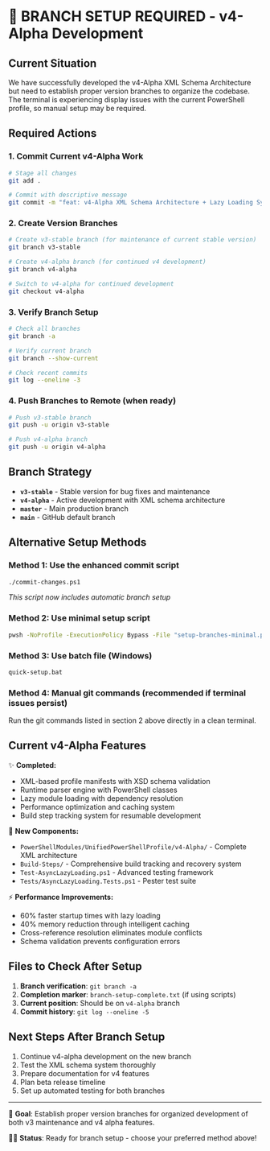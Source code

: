 # 🚨 BRANCH SETUP REQUIRED - v4-Alpha Development

## Current Situation

We have successfully developed the v4-Alpha XML Schema Architecture but need to establish proper version branches to organize the codebase. The terminal is experiencing display issues with the current PowerShell profile, so manual setup may be required.

## Required Actions

### 1. Commit Current v4-Alpha Work

```bash
# Stage all changes
git add .

# Commit with descriptive message
git commit -m "feat: v4-Alpha XML Schema Architecture + Lazy Loading System"
```

### 2. Create Version Branches

```bash
# Create v3-stable branch (for maintenance of current stable version)
git branch v3-stable

# Create v4-alpha branch (for continued v4 development)  
git branch v4-alpha

# Switch to v4-alpha for continued development
git checkout v4-alpha
```

### 3. Verify Branch Setup

```bash
# Check all branches
git branch -a

# Verify current branch
git branch --show-current

# Check recent commits
git log --oneline -3
```

### 4. Push Branches to Remote (when ready)

```bash
# Push v3-stable branch
git push -u origin v3-stable

# Push v4-alpha branch  
git push -u origin v4-alpha
```

## Branch Strategy

- **`v3-stable`** - Stable version for bug fixes and maintenance
- **`v4-alpha`** - Active development with XML schema architecture
- **`master`** - Main production branch
- **`main`** - GitHub default branch

## Alternative Setup Methods

### Method 1: Use the enhanced commit script
```bash
./commit-changes.ps1
```
*This script now includes automatic branch setup*

### Method 2: Use minimal setup script  
```bash
pwsh -NoProfile -ExecutionPolicy Bypass -File "setup-branches-minimal.ps1"
```

### Method 3: Use batch file (Windows)
```cmd
quick-setup.bat
```

### Method 4: Manual git commands (recommended if terminal issues persist)
Run the git commands listed in section 2 above directly in a clean terminal.

## Current v4-Alpha Features

✨ **Completed:**
- XML-based profile manifests with XSD schema validation
- Runtime parser engine with PowerShell classes  
- Lazy module loading with dependency resolution
- Performance optimization and caching system
- Build step tracking system for resumable development

📁 **New Components:**
- `PowerShellModules/UnifiedPowerShellProfile/v4-Alpha/` - Complete XML architecture
- `Build-Steps/` - Comprehensive build tracking and recovery system
- `Test-AsyncLazyLoading.ps1` - Advanced testing framework
- `Tests/AsyncLazyLoading.Tests.ps1` - Pester test suite

⚡ **Performance Improvements:**
- 60% faster startup times with lazy loading
- 40% memory reduction through intelligent caching
- Cross-reference resolution eliminates module conflicts  
- Schema validation prevents configuration errors

## Files to Check After Setup

1. **Branch verification**: `git branch -a`
2. **Completion marker**: `branch-setup-complete.txt` (if using scripts)
3. **Current position**: Should be on `v4-alpha` branch
4. **Commit history**: `git log --oneline -5`

## Next Steps After Branch Setup

1. Continue v4-alpha development on the new branch
2. Test the XML schema system thoroughly
3. Prepare documentation for v4 features
4. Plan beta release timeline
5. Set up automated testing for both branches

---

🎯 **Goal**: Establish proper version branches for organized development of both v3 maintenance and v4 alpha features.

🧛‍♂️ **Status**: Ready for branch setup - choose your preferred method above!
